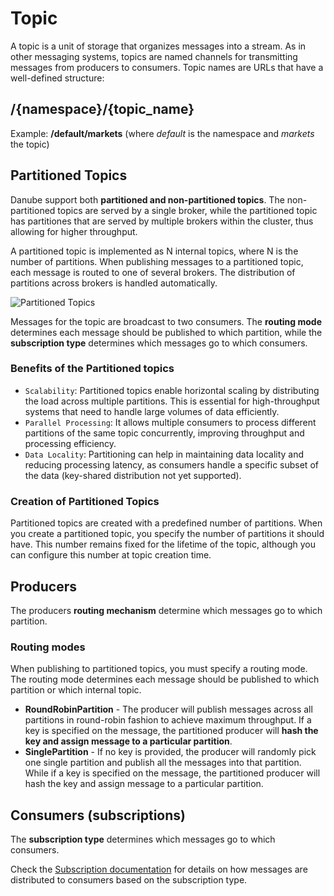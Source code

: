 # Topic

A topic is a unit of storage that organizes messages into a stream. As in other messaging systems, topics are named channels for transmitting messages from producers to consumers. Topic names are URLs that have a well-defined structure:

## /{namespace}/{topic_name}

Example: **/default/markets** (where *default* is the namespace and *markets* the topic)

## Partitioned Topics

Danube support both **partitioned and non-partitioned topics**. The non-partitioned topics are served by a single broker, while the partitioned topic has partitiones that are served by multiple brokers within the cluster, thus allowing for higher throughput.

A partitioned topic is implemented as N internal topics, where N is the number of partitions. When publishing messages to a partitioned topic, each message is routed to one of several brokers. The distribution of partitions across brokers is handled automatically.

![Partitioned Topics](img/partitioned_topics.png "Partitioned topics")

Messages for the topic are broadcast to two consumers. The **routing mode** determines each message should be published to which partition, while the **subscription type** determines which messages go to which consumers.

### Benefits of the Partitioned topics

* `Scalability`: Partitioned topics enable horizontal scaling by distributing the load across multiple partitions. This is essential for high-throughput systems that need to handle large volumes of data efficiently.
* `Parallel Processing`: It allows multiple consumers to process different partitions of the same topic concurrently, improving throughput and processing efficiency.
* `Data Locality`: Partitioning can help in maintaining data locality and reducing processing latency, as consumers handle a specific subset of the data (key-shared distribution not yet supported).

### Creation of Partitioned Topics

Partitioned topics are created with a predefined number of partitions. When you create a partitioned topic, you specify the number of partitions it should have. This number remains fixed for the lifetime of the topic, although you can configure this number at topic creation time.

## Producers

The producers **routing mechanism** determine which messages go to which partition.

### Routing modes

When publishing to partitioned topics, you must specify a routing mode. The routing mode determines each message should be published to which partition or which internal topic.

* **RoundRobinPartition** - The producer will publish messages across all partitions in round-robin fashion to achieve maximum throughput. If a key is specified on the message, the partitioned producer will **hash the key and assign message to a particular partition**.
* **SinglePartition** - If no key is provided, the producer will randomly pick one single partition and publish all the messages into that partition. While if a key is specified on the message, the partitioned producer will hash the key and assign message to a particular partition.

## Consumers (subscriptions)

The **subscription type** determines which messages go to which consumers.

Check the [Subscription documentation](subscriptions.md) for details on how messages are distributed to consumers based on the subscription type.
